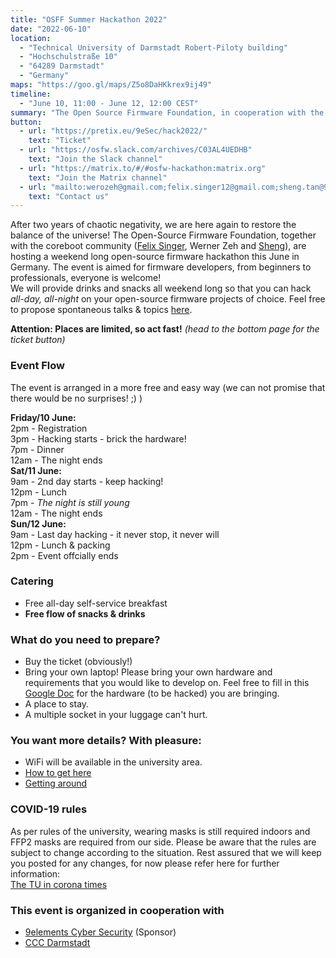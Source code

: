 ```yaml
---
title: "OSFF Summer Hackathon 2022"
date: "2022-06-10"
location:
  - "Technical University of Darmstadt Robert-Piloty building"
  - "Hochschulstraße 10"
  - "64289 Darmstadt"
  - "Germany"
maps: "https://goo.gl/maps/Z5o8DaHKkrex9ij49"
timeline:
  - "June 10, 11:00 - June 12, 12:00 CEST"
summary: "The Open Source Firmware Foundation, in cooperation with the coreboot community will organize a three day hackathon. Everyone from the Open-Source Firmware Community is welcome to join!"
button:
  - url: "https://pretix.eu/9eSec/hack2022/"
    text: "Ticket"
  - url: "https://osfw.slack.com/archives/C03AL4UEDHB"
    text: "Join the Slack channel"
  - url: "https://matrix.to/#/#osfw-hackathon:matrix.org"
    text: "Join the Matrix channel"
  - url: "mailto:werozeh@gmail.com;felix.singer12@gmail.com;sheng.tan@9elements.com"
    text: "Contact us"
---
```


After two years of chaotic negativity, we are here again to restore the balance of the universe! The Open-Source Firmware Foundation, together with the coreboot community ([Felix Singer](https://twitter.com/felixsinger1), Werner Zeh and [Sheng](https://www.linkedin.com/in/tanleansheng)), are hosting a weekend long open-source firmware hackathon this June in Germany. The event is aimed for firmware developers, from beginners to professionals, everyone is welcome!  
We will provide drinks and snacks all weekend long so that you can hack *all-day, all-night* on your open-source firmware projects of choice. Feel free to propose spontaneous talks & topics [here](https://docs.google.com/document/d/1OKyvLMJjxxX3u7QNeIeluQxVRB1IkWqCp8-fFEpK1D0/edit?usp=sharing).


**Attention: Places are limited, so act fast!** *(head to the bottom page for the ticket button)*  


### Event Flow

The event is arranged in a more free and easy way (we can not promise that there would be no surprises! ;) )

**Friday/10 June:**  
2pm  - Registration   
3pm  - Hacking starts - brick the hardware!  
7pm  - Dinner  
12am - The night ends  
**Sat/11 June:**  
9am  - 2nd day starts - keep hacking!  
12pm - Lunch  
7pm  - *The night is still young*  
12am - The night ends  
**Sun/12 June:**  
9am  - Last day hacking - it never stop, it never will  
12pm - Lunch & packing  
2pm  - Event offcially ends

### Catering

- Free all-day self-service breakfast
- **Free flow of snacks & drinks**

### What do you need to prepare?

- Buy the ticket (obviously!)
- Bring your own laptop! Please bring your own hardware and requirements that you would like to develop on. Feel free to fill in this [Google Doc](https://docs.google.com/document/d/1OKyvLMJjxxX3u7QNeIeluQxVRB1IkWqCp8-fFEpK1D0/edit?usp=sharing) for the hardware (to be hacked) you are bringing.
- A place to stay.
- A multiple socket in your luggage can't hurt.

### You want more details? With pleasure:

- WiFi will be available in the university area.
- [How to get here](https://www.informatik.tu-darmstadt.de/fb20/kontakt_und_anreise/index.en.jsp)
- [Getting around](https://www.fachschaft.informatik.tu-darmstadt.de/en/newcomers/ophase/getting-around/)

### COVID-19 rules

As per rules of the university, wearing masks is still required indoors and FFP2 masks are required from our side. Please be aware that the rules are subject to change according to the situation. Rest assured that we will keep you posted for any changes, for now please refer here for further information:  
[The TU in corona times](https://www.tu-darmstadt.de/universitaet/aktuelles_meldungen/corona_vorsorge/index.en.jsp)

### This event is organized in cooperation with

- [9elements Cyber Security](https://9esec.io) (Sponsor)
- [CCC Darmstadt](http://www.chaos-darmstadt.de/)
